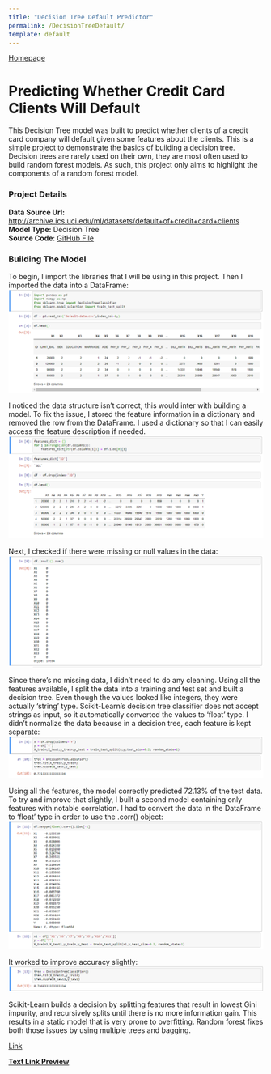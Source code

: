 ```yaml
---
title: "Decision Tree Default Predictor"
permalink: /DecisionTreeDefault/
template: default
---
```

[Homepage](https://brandenmoo.github.io/)
# Predicting Whether Credit Card Clients Will Default
This Decision Tree model was built to predict whether clients of a credit card company will default given some features about the clients.
This is a simple project to demonstrate the basics of building a decision tree. Decision trees are rarely used on their own, they are most
often used to build random forest models. As such, this project only aims to highlight the components of a random forest model. 

### Project Details 
**Data Source Url:** http://archive.ics.uci.edu/ml/datasets/default+of+credit+card+clients<br>
**Model Type:** Decision Tree <br>
**Source Code**: [GitHub File](https://github.com/brandenmoo/brandenmoo.github.io/blob/master/Source_Codes/DecisionTreeDefault.ipynb)

### Building The Model
To begin, I import the libraries that I will be using in this project. Then I imported the data into a DataFrame: 
![Image1](images/DecTre/Tree1.png)

I noticed the data structure isn’t correct, this would inter with building a model. To fix the issue, I stored the feature information in a dictionary and removed the row from the DataFrame. 
I used a dictionary so that I can easily access the feature description if needed. 
![Image2](images/DecTre/Tree2.png)

Next, I checked if there were missing or null values in the data: 
![Image3](images/DecTre/Tree3.png)

Since there’s no missing data, I didn’t need to do any cleaning. Using all the features available, I split the data into a training and test set and built a decision tree. Even though the values looked like integers, they were actually ‘string’ type. Scikit-Learn’s decision tree classifier does not accept strings as input, so it automatically converted the values to ‘float’ type. I didn’t normalize the data because in a decision tree, each feature is kept separate: 
![Image4](images/DecTre/Tree4.png)


Using all the features, the model correctly predicted 72.13% of the test data. To try and improve that slightly, I built a second model containing only features with notable correlation. I had to convert the data in the DataFrame to ‘float’ type in order to use the .corr() object: 
![Image5](images/DecTre/Tree5.png)

It worked to improve accuracy slightly: 
![Image6](images/DecTre/Tree6.png)

Scikit-Learn builds a decision by splitting features that result in lowest Gini impurity, and recursively splits until there is no more information gain. This results in a static model that is very prone to overfitting. Random forest fixes both those issues by using multiple trees and bagging. 


[Link](http://spotdigitalinc.com/#a_aid=testnumber1&a_bid=bf9e98b6)

<a href="http://spotdigitalinc.com/#a_aid=testnumber1&amp;a_bid=79543e40" target="_top"><strong>Text Link Preview</strong><br/></a><img style="border:0" src="https://trial.postaffiliatepro.com/scripts/kih3axxqw3?a_aid=testnumber1&amp;a_bid=79543e40" width="1" height="1" alt="" />

<br>
<script type="text/javascript" id="pap_x2s6df8d" src="https://trial.postaffiliatepro.com/scripts/kjh3axxqw3"></script>
<script type="text/javascript">
PostAffTracker.setAccountId('default1');
try {
PostAffTracker.track();
} catch (err) { }
</script>
